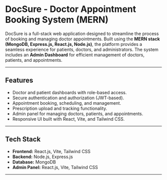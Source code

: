 # DocSure - Doctor Appointment Booking System (MERN)

DocSure is a full-stack web application designed to streamline the process of booking and managing doctor appointments. Built using the **MERN stack (MongoDB, Express.js, React.js, Node.js)**, the platform provides a seamless experience for patients, doctors, and administrators. The system includes an **Admin Dashboard** for efficient management of doctors, patients, and appointments.

---

## Features
- Doctor and patient dashboards with role-based access.
- Secure authentication and authorization (JWT-based).
- Appointment booking, scheduling, and management.
- Prescription upload and tracking functionality.
- Admin panel for managing doctors, patients, and appointments.
- Responsive UI built with React, Vite, and Tailwind CSS.

---

## Tech Stack
- **Frontend:** React.js, Vite, Tailwind CSS  
- **Backend:** Node.js, Express.js  
- **Database:** MongoDB  
- **Admin Panel:** React.js, Vite, Tailwind CSS  

---

